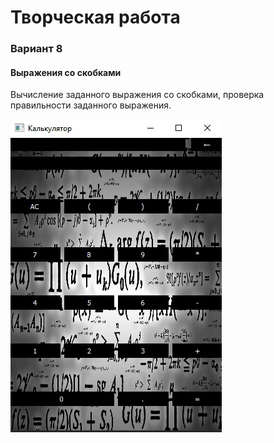 <h1>Творческая работа</h1>
<h3>Вариант 8</h3>

<h4>Выражения со скобками</h4> 

Вычисление заданного выражения со скобками, проверка правильности заданного выражения.

![Image alt](https://github.com/KamenevVA/CreativeWork/raw/main/img/A.jpg)
